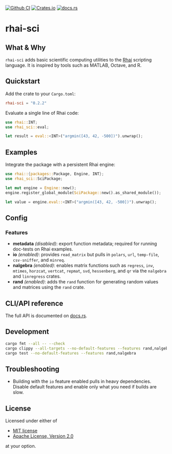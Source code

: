 [![Github CI](https://github.com/rhaiscript/rhai-sci/actions/workflows/tests.yml/badge.svg)](https://github.com/rhaiscript/rhai-sci/actions)
[![Crates.io](https://img.shields.io/crates/v/rhai-sci.svg)](https://crates.io/crates/rhai-sci)
[![docs.rs](https://img.shields.io/docsrs/rhai-sci/latest?logo=rust)](https://docs.rs/rhai-sci)

# rhai-sci

## What & Why

`rhai-sci` adds basic scientific computing utilities to the [Rhai](https://rhai.rs/) scripting language. It is inspired by tools such as MATLAB, Octave, and R.

## Quickstart

Add the crate to your `Cargo.toml`:

```toml
rhai-sci = "0.2.2"
```

Evaluate a single line of Rhai code:

```rust
use rhai::INT;
use rhai_sci::eval;

let result = eval::<INT>("argmin([43, 42, -500])").unwrap();
```

## Examples

Integrate the package with a persistent Rhai engine:

```rust
use rhai::{packages::Package, Engine, INT};
use rhai_sci::SciPackage;

let mut engine = Engine::new();
engine.register_global_module(SciPackage::new().as_shared_module());

let value = engine.eval::<INT>("argmin([43, 42, -500])").unwrap();
```

## Config

### Features

- **metadata** *(disabled)*: export function metadata; required for running doc-tests on Rhai examples.
- **io** *(enabled)*: provides `read_matrix` but pulls in `polars`, `url`, `temp-file`, `csv-sniffer`, and `minreq`.
- **nalgebra** *(enabled)*: enables matrix functions such as `regress`, `inv`, `mtimes`, `horzcat`, `vertcat`, `repmat`, `svd`, `hessenberg`, and `qr` via the `nalgebra` and `linregress` crates.
- **rand** *(enabled)*: adds the `rand` function for generating random values and matrices using the `rand` crate.

## CLI/API reference

The full API is documented on [docs.rs](https://docs.rs/rhai-sci).

## Development

```bash
cargo fmt --all -- --check
cargo clippy --all-targets --no-default-features --features rand,nalgebra -- -D warnings -D clippy::pedantic
cargo test --no-default-features --features rand,nalgebra
```

## Troubleshooting

- Building with the `io` feature enabled pulls in heavy dependencies. Disable default features and enable only what you need if builds are slow.

## License

Licensed under either of

- [MIT license](LICENSE-MIT.txt)
- [Apache License, Version 2.0](LICENSE-APACHE.txt)

at your option.

